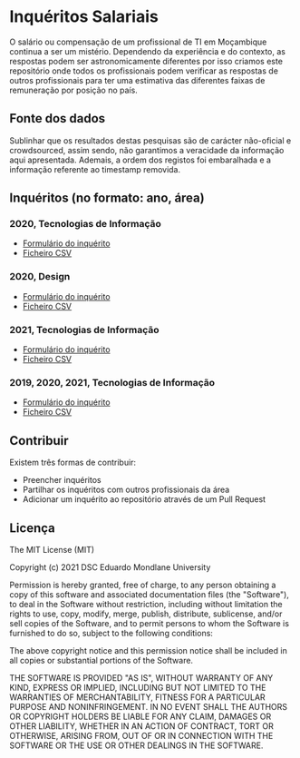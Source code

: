 # Inquéritos Salariais

O salário ou compensação de um profissional de TI em Moçambique continua a ser um mistério. Dependendo da experiência e do contexto, as respostas podem ser astronomicamente diferentes por isso criamos este repositório onde todos os profissionais podem verificar as respostas de outros profissionais para ter uma estimativa das diferentes faixas de remuneração por posição no país.



## Fonte dos dados
Sublinhar que os resultados destas pesquisas são de carácter não-oficial e crowdsourced, assim sendo, não garantimos a veracidade da informação aqui apresentada. Ademais, a ordem dos registos foi embaralhada e a informação referente ao timestamp removida.

## Inquéritos (no formato: ano, área)

### 2020, Tecnologias de Informação
- [Formulário do inquérito](https://docs.google.com/forms/d/e/1FAIpQLSf-GonSxd0Ll6Je5-RxdTdgTw-4_lQxY1zQHQASxPyNotgS_g/viewform)
- [Ficheiro CSV](inquerito-ti-2020.csv)

### 2020, Design
- [Formulário do inquérito](https://docs.google.com/forms/d/e/1FAIpQLSctwV-jHSFbdj6V_jU-7cnpIf-wLcP27ffhm8L6NhjKeq_XHQ/viewform)
- [Ficheiro CSV](inquerito-design-2020.csv)

### 2021, Tecnologias de Informação
- [Formulário do inquérito](https://docs.google.com/forms/d/e/1FAIpQLSdA2aynlZ_vRUK0sTY-sUcuSaJzy5hlSFjft98xZTITBVEg2A/viewform)
- [Ficheiro CSV](inquerito-2021-ti.csv)

### 2019, 2020, 2021, Tecnologias de Informação
- [Formulário do inquérito](https://docs.google.com/forms/d/e/1FAIpQLSfeSKggHskjNCTzmWo6I_pj0dcTxSrHQVZfOA240YhU1HIx2w/viewform)
- [Ficheiro CSV](inquerito-2019-2021-ti.csv)

## Contribuir
Existem três formas de contribuir:
- Preencher inquéritos
- Partilhar os inquéritos com outros profissionais da área
- Adicionar um inquérito ao repositório através de um Pull Request

## Licença

The MIT License (MIT)

Copyright (c) 2021 DSC Eduardo Mondlane University

Permission is hereby granted, free of charge, to any person obtaining a copy of
this software and associated documentation files (the "Software"), to deal in
the Software without restriction, including without limitation the rights to
use, copy, modify, merge, publish, distribute, sublicense, and/or sell copies of
the Software, and to permit persons to whom the Software is furnished to do so,
subject to the following conditions:

The above copyright notice and this permission notice shall be included in all
copies or substantial portions of the Software.

THE SOFTWARE IS PROVIDED "AS IS", WITHOUT WARRANTY OF ANY KIND, EXPRESS OR
IMPLIED, INCLUDING BUT NOT LIMITED TO THE WARRANTIES OF MERCHANTABILITY, FITNESS
FOR A PARTICULAR PURPOSE AND NONINFRINGEMENT. IN NO EVENT SHALL THE AUTHORS OR
COPYRIGHT HOLDERS BE LIABLE FOR ANY CLAIM, DAMAGES OR OTHER LIABILITY, WHETHER
IN AN ACTION OF CONTRACT, TORT OR OTHERWISE, ARISING FROM, OUT OF OR IN
CONNECTION WITH THE SOFTWARE OR THE USE OR OTHER DEALINGS IN THE SOFTWARE.
